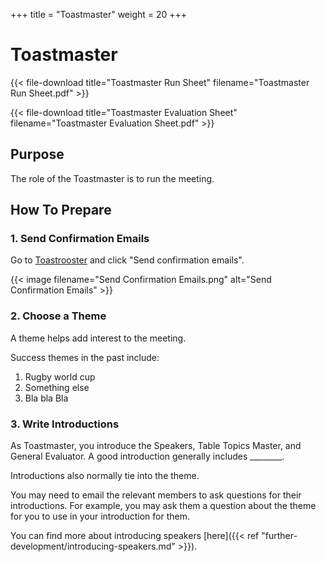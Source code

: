 +++
title =  "Toastmaster"
weight = 20
+++

# Toastmaster

{{< file-download title="Toastmaster Run Sheet" filename="Toastmaster Run Sheet.pdf" >}}

{{< file-download title="Toastmaster Evaluation Sheet" filename="Toastmaster Evaluation Sheet.pdf" >}}

## Purpose

The role of the Toastmaster is to run the meeting.

## How To Prepare

### 1. Send Confirmation Emails

Go to [Toastrooster](https://toastrooster.com/dawnspeakers) and click "Send confirmation
emails".

{{< image filename="Send Confirmation Emails.png" alt="Send Confirmation Emails" >}}

### 2. Choose a Theme

A theme helps add interest to the meeting.

Success themes in the past include:

1. Rugby world cup
1. Something else
1. Bla bla Bla

### 3. Write Introductions

As Toastmaster, you introduce the Speakers, Table Topics Master, and General Evaluator. A good
introduction generally includes ________.

Introductions also normally tie into the theme.

You may need to email the relevant members to ask questions for their introductions. For
example, you may ask them a question about the theme for you to use in your introduction for
them.

You can find more about introducing speakers
[here]({{< ref "further-development/introducing-speakers.md" >}}).
